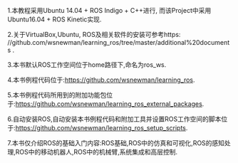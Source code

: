 1.本教程采用Ubuntu 14.04 + ROS Indigo + C++进行, 而该Project中采用Ubuntu16.04 + ROS Kinetic实现.

2.关于VirtualBox,Ubuntu, ROS及相关软件的安装可参考https: //github.com/wsnewman/learning_ros/tree/master/additional%20documents .

3.本书默认ROS工作空间位于home路径下,命名为ros_ws.

4.本书例程代码位于:https://github.com/wsnewman/learning_ros.

5.本书例程代码所用到的附加功能包位于:https://github.com/wsnewman/learning_ros_external_packages.

6.自动安装ROS,自动安装本书例程代码和附加工具并设置ROS工作空间的脚本位于:https://github.com/wsnewman/learning_ros_setup_scripts.

7.本书仅介绍ROS的基础入门内容:ROS基础,ROS中的仿真和可视化,ROS的感知处理,ROS中的移动机器人,ROS中的机械臂,系统集成和高层控制.
